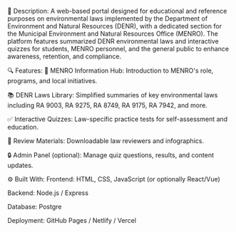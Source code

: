 📄 Description:
A web-based portal designed for educational and reference purposes on environmental laws implemented by the Department of Environment and Natural Resources (DENR), with a dedicated section for the Municipal Environment and Natural Resources Office (MENRO). The platform features summarized DENR environmental laws and interactive quizzes for students, MENRO personnel, and the general public to enhance awareness, retention, and compliance.

🔍 Features:
🌿 MENRO Information Hub: Introduction to MENRO's role, programs, and local initiatives.

📚 DENR Laws Library: Simplified summaries of key environmental laws including RA 9003, RA 9275, RA 8749, RA 9175, RA 7942, and more.

✅ Interactive Quizzes: Law-specific practice tests for self-assessment and education.

🧠 Review Materials: Downloadable law reviewers and infographics.


🔒 Admin Panel (optional): Manage quiz questions, results, and content updates.

⚙️ Built With:
Frontend: HTML, CSS, JavaScript (or optionally React/Vue)

Backend: Node.js / Express

Database: Postgre

Deployment: GitHub Pages / Netlify / Vercel

